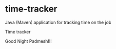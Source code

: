 # time-tracker
Java (Maven) application for tracking time on the job

Time tracker

Good Night Padmesh!!!
